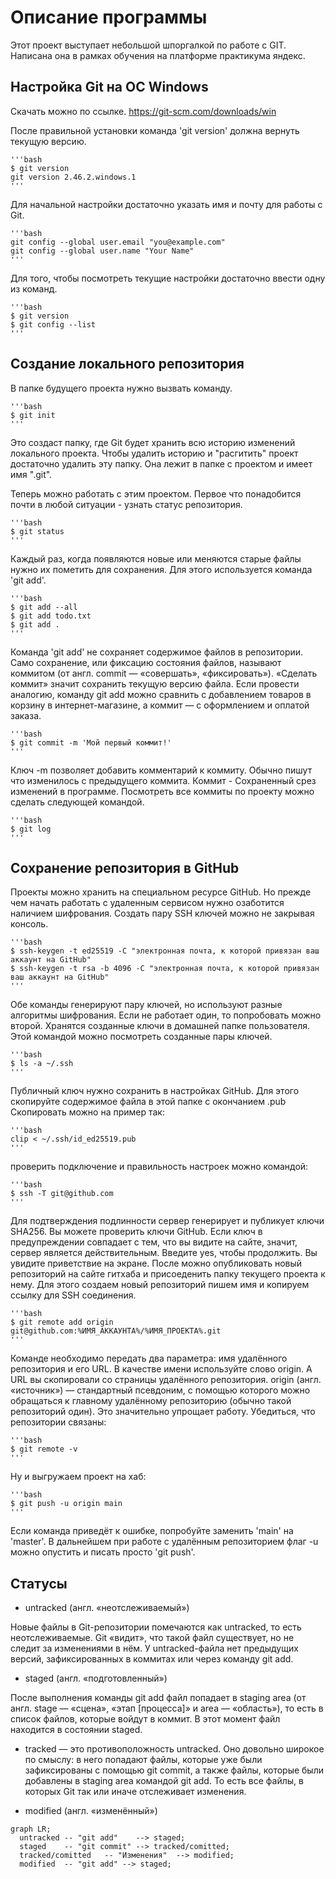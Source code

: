 # Описание программы


Этот проект выступает небольшой шпоргалкой по работе с GIT. Написана она в рамках обучения на платформе практикума яндекс.


## Настройка Git на ОС Windows


Скачать можно по ссылке.
https://git-scm.com/downloads/win

После правильной установки команда 'git version' должна вернуть текущую версию.

    '''bash
    $ git version
    git version 2.46.2.windows.1
    '''

Для начальной настройки достаточно указать имя и почту для работы с Git.

    '''bash
    git config --global user.email "you@example.com"
    git config --global user.name "Your Name"
    '''

Для того, чтобы посмотреть текущие настройки достаточно ввести одну из команд.

    '''bash
    $ git version 
    $ git config --list 
    '''

## Cоздание локального репозитория 

В папке будущего проекта нужно вызвать команду.

    '''bash
    $ git init
    '''

Это создаст папку, где Git будет хранить всю историю изменений локального проекта. Чтобы удалить историю и "расгитить" проект достаточно удалить эту папку. Она лежит в папке с проектом и имеет имя ".git".

Теперь можно работать с этим проектом. Первое что понадобится почти в любой ситуации - узнать статус репозитория.

    '''bash
    $ git status 
    '''

Каждый раз, когда появляются новые или меняются старые файлы нужно их пометить для сохранения. Для этого используется команда 'git add'. 

    '''bash
    $ git add --all 
    $ git add todo.txt
    $ git add .
    '''

Команда 'git add' не сохраняет содержимое файлов в репозитории. Само сохранение, или фиксацию состояния файлов, называют коммитом (от англ. commit — «совершать», «фиксировать»). «Сделать коммит» значит сохранить текущую версию файла.
Если провести аналогию, команду git add можно сравнить с добавлением товаров в корзину в интернет-магазине, а коммит — с оформлением и оплатой заказа.

    '''bash
    $ git commit -m 'Мой первый коммит!' 
    '''

Ключ -m позволяет добавить комментарий к коммиту. Обычно пишут что изменилось с предыдущего коммита. Коммит - Сохраненный срез изменений в программе.
Посмотреть все коммиты по проекту можно сделать следующей командой.

    '''bash
    $ git log
    '''

## Сохранение репозитория в GitHub


Проекты можно хранить на специальном ресурсе GitHub. Но прежде чем начать работать с удаленным сервисом нужно озаботится наличием шифрования.
Создать пару SSH ключей можно не закрывая консоль.

    '''bash
    $ ssh-keygen -t ed25519 -C "электронная почта, к которой привязан ваш аккаунт на GitHub"
    $ ssh-keygen -t rsa -b 4096 -C "электронная почта, к которой привязан ваш аккаунт на GitHub"
    '''
Обе команды генерируют пару ключей, но используют разные алгоритмы шифрования. Если не работает один, то попробовать можно второй. Хранятся созданные ключи в домашней папке пользователя. Этой командой можно посмотреть созданные пары ключей.

    '''bash
    $ ls -a ~/.ssh
    '''

Публичный ключ нужно сохранить в настройках GitHub. Для этого скопируйте содержимое файла в этой папке с окончанием .pub
Скопировать можно на пример так:

    '''bash
    clip < ~/.ssh/id_ed25519.pub
    '''
    
проверить подключение и правильность настроек можно командой:

    '''bash
    $ ssh -T git@github.com
    '''

Для подтверждения подлинности сервер генерирует и публикует ключи SHA256. Вы можете проверить ключи GitHub. Если ключ в предупреждении совпадает с тем, что вы видите на сайте, значит, сервер является действительным. Введите yes, чтобы продолжить. Вы увидите приветствие на экране. После можно опубликовать новый репозиторий на сайте гитхаба и присоеденить папку текущего проекта к нему. Для этого создаем новый репозиторий пишем имя и копируем ссылку для SSH соединения.

    '''bash
    $ git remote add origin git@github.com:%ИМЯ_АККАУНТА%/%ИМЯ_ПРОЕКТА%.git
    '''

Команде необходимо передать два параметра: имя удалённого репозитория и его URL. В качестве имени используйте слово origin. А URL вы скопировали со страницы удалённого репозитория.
origin (англ. «источник») — стандартный псевдоним, с помощью которого можно обращаться к главному удалённому репозиторию (обычно такой репозиторий один). Это значительно упрощает работу.
Убедиться, что репозитории связаны:

    '''bash
    $ git remote -v
    '''
    
Ну и выгружаем проект на хаб:

    '''bash
    $ git push -u origin main
    '''
    
Если команда приведёт к ошибке, попробуйте заменить 'main' на 'master'.
В дальнейшем при работе с удалённым репозиторием флаг -u можно опустить и писать просто 'git push'.

## Статусы

* untracked (англ. «неотслеживаемый»)

Новые файлы в Git-репозитории помечаются как untracked, то есть неотслеживаемые. Git «видит», что такой файл существует, 
но не следит за изменениями в нём. У untracked-файла нет предыдущих версий, зафиксированных в коммитах или через команду 
git add.

* staged (англ. «подготовленный»)

После выполнения команды git add файл попадает в staging area (от англ. stage — «сцена», «этап [процесса]» и area — 
«область»), то есть в список файлов, которые войдут в коммит. В этот момент файл находится в состоянии staged.

* tracked — это противоположность untracked. Оно довольно широкое по смыслу: в него попадают файлы, которые уже были зафиксированы с помощью git commit, а также файлы, которые были добавлены в staging area командой git add. То есть все файлы, в которых Git так или иначе отслеживает изменения.


* modified (англ. «изменённый»)



```mermaid
graph LR;
  untracked -- "git add"    --> staged;
  staged    -- "git commit" --> tracked/comitted;
  tracked/comitted   -- "Изменения"  --> modified;
  modified  -- "git add" --> staged;
``` 

